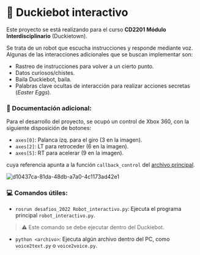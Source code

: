 # 🦆 Duckiebot interactivo
Este proyecto se está realizando para el curso **CD2201 Módulo Interdisciplinario** (Duckietown).

Se trata de un robot que escucha instrucciones y responde mediante voz. Algunas de las interacciones adicionales que se buscan implementar son:

* Rastreo de instrucciones para volver a un cierto punto.
* Datos curiosos/chistes.
* Baila Duckiebot, baila.
* Palabras clave ocultas de interacción para realizar acciones secretas (*Easter Eggs*).


### 📄 Documentación adicional:
Para el desarrollo del proyecto, se ocupó un control de Xbox 360, con la siguiente disposición de botones:
* `axes[0]`: Palanca izq. para el giro (3 en la imagen).
* `axes[2]`: LT para retroceder (6 en la imagen). 
* `axes[5]`: RT para acelerar (9 en la imagen).

cuya referencia apunta a la función `callback_control` del [archivo principal](https://github.com/maxfloresv/robot_interactivo/blob/main/robot_interactivo.py#L81).

![d10437ca-81da-48db-a7a0-4c1173ad42e1](https://user-images.githubusercontent.com/45862114/199054372-978e232f-ea52-479f-8155-ffc665857241.png)


### 💻 Comandos útiles:
* `rosrun desafios_2022 Robot_interactivo.py`: Ejecuta el programa principal `robot_interactivo.py`.
> ⚠️ Este comando se debe ejecutar dentro del Duckiebot.
* `python <archivo>`: Ejecuta algún archivo dentro del PC, como `voice2text.py` o `voice2voice.py`.
